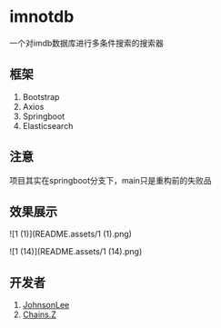 # imnotdb

一个对imdb数据库进行多条件搜索的搜索器

## 框架

1. Bootstrap
2. Axios
3. Springboot
4. Elasticsearch

## 注意

项目其实在springboot分支下，main只是重构前的失败品

## 效果展示

![1 (1)](README.assets/1 (1).png)

![1 (14)](README.assets/1 (14).png)

## 开发者

1. [JohnsonLee](https://github.com/JohnsonLee-debug)
2. [Chains.Z](https://github.com/Chains-Z)